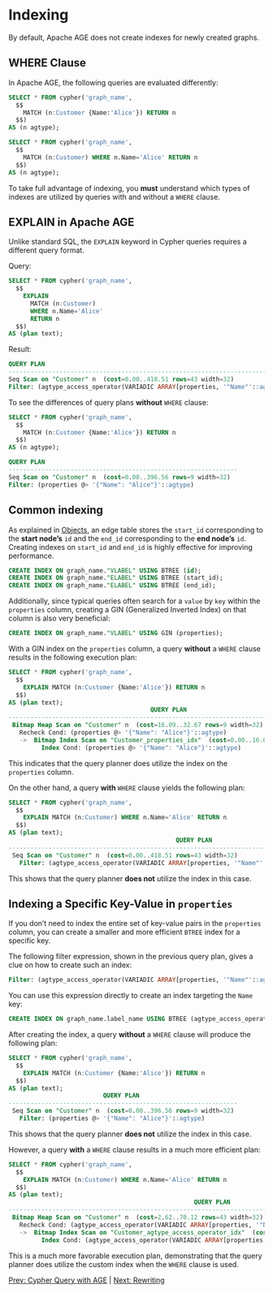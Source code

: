 # Indexing

By default, Apache AGE does not create indexes for newly created graphs.

## WHERE Clause

In Apache AGE, the following queries are evaluated differently:
```sql
SELECT * FROM cypher('graph_name',
  $$
    MATCH (n:Customer {Name:'Alice'}) RETURN n
  $$)
AS (n agtype);
```

```sql
SELECT * FROM cypher('graph_name',
  $$
    MATCH (n:Customer) WHERE n.Name='Alice' RETURN n
  $$)
AS (n agtype);
```

To take full advantage of indexing, you **must** understand which types of indexes are utilized by queries with and without a `WHERE` clause.

## EXPLAIN in Apache AGE

Unlike standard SQL, the `EXPLAIN` keyword in Cypher queries requires a different query format.

Query:
```sql
SELECT * FROM cypher('graph_name',
  $$
    EXPLAIN
      MATCH (n:Customer)
      WHERE n.Name='Alice'
      RETURN n
  $$)
AS (plan text);
```

Result:
```sql
QUERY PLAN
--------------------------------------------------------------------------------------------------------------
Seq Scan on "Customer" n  (cost=0.00..418.51 rows=43 width=32)
Filter: (agtype_access_operator(VARIADIC ARRAY[properties, '"Name"'::agtype]) = '"Alice"'::agtype)
```

To see the differences of query plans **without** `WHERE` clause:
```sql
SELECT * FROM cypher('graph_name',
  $$
    MATCH (n:Customer {Name:'Alice'}) RETURN n
  $$)
AS (n agtype);
```

```sql
QUERY PLAN
---------------------------------------------------------------
Seq Scan on "Customer" n  (cost=0.00..396.56 rows=9 width=32)
Filter: (properties @> '{"Name": "Alice"}'::agtype)
```

## Common indexing

As explained in [Objects](04_objects.md), an edge table stores the `start_id` corresponding to the **start node’s** `id` and the `end_id` corresponding to the **end node’s** `id`. Creating indexes on `start_id` and `end_id` is highly effective for improving performance.

```sql
CREATE INDEX ON graph_name."VLABEL" USING BTREE (id);
CREATE INDEX ON graph_name."ELABEL" USING BTREE (start_id);
CREATE INDEX ON graph_name."ELABEL" USING BTREE (end_id);
```

Additionally, since typical queries often search for a `value` by `key` within the `properties` column, creating a GIN (Generalized Inverted Index) on that column is also very beneficial:

```sql
CREATE INDEX ON graph_name."VLABEL" USING GIN (properties);
```

With a GIN index on the `properties` column, a query **without** a `WHERE` clause results in the following execution plan:

```sql
SELECT * FROM cypher('graph_name',
  $$
    EXPLAIN MATCH (n:Customer {Name:'Alice'}) RETURN n
  $$)
AS (plan text);
                                       QUERY PLAN
-----------------------------------------------------------------------------------------
 Bitmap Heap Scan on "Customer" n  (cost=16.09..32.67 rows=9 width=32)
   Recheck Cond: (properties @> '{"Name": "Alice"}'::agtype)
   ->  Bitmap Index Scan on "Customer_properties_idx"  (cost=0.00..16.08 rows=9 width=0)
         Index Cond: (properties @> '{"Name": "Alice"}'::agtype)
```

This indicates that the query planner does utilize the index on the `properties` column.

On the other hand, a query **with** `WHERE` clause yields the following plan:

```sql
SELECT * FROM cypher('graph_name',
  $$
    EXPLAIN MATCH (n:Customer) WHERE n.Name='Alice' RETURN n
  $$)
AS (plan text);
                                              QUERY PLAN
------------------------------------------------------------------------------------------------------
 Seq Scan on "Customer" n  (cost=0.00..418.51 rows=43 width=32)
   Filter: (agtype_access_operator(VARIADIC ARRAY[properties, '"Name"'::agtype]) = '"Alice"'::agtype)
```

This shows that the query planner **does not** utilize the index in this case.

## Indexing a Specific Key-Value in `properties`

If you don’t need to index the entire set of key-value pairs in the `properties` column, you can create a smaller and more efficient `BTREE` index for a specific key.

The following filter expression, shown in the previous query plan, gives a clue on how to create such an index:

```sql
Filter: (agtype_access_operator(VARIADIC ARRAY[properties, '"Name"'::agtype]) = '"Alice"'::agtype)
```

You can use this expression directly to create an index targeting the `Name` key:

```sql
CREATE INDEX ON graph_name.label_name USING BTREE (agtype_access_operator(VARIADIC ARRAY[properties, '"Name"'::agtype]));
```

After creating the index, a query **without** a `WHERE` clause will produce the following plan:
```sql
SELECT * FROM cypher('graph_name',
  $$
    EXPLAIN MATCH (n:Customer {Name:'Alice'}) RETURN n
  $$)
AS (plan text);
                          QUERY PLAN
---------------------------------------------------------------
 Seq Scan on "Customer" n  (cost=0.00..396.56 rows=9 width=32)
   Filter: (properties @> '{"Name": "Alice"}'::agtype)
```

This shows that the query planner **does not** utilize the index in this case.

However, a query **with** a `WHERE` clause results in a much more efficient plan:

```sql
SELECT * FROM cypher('graph_name',
  $$
    EXPLAIN MATCH (n:Customer) WHERE n.Name='Alice' RETURN n
  $$)
AS (plan text);
                                                   QUERY PLAN
----------------------------------------------------------------------------------------------------------------
 Bitmap Heap Scan on "Customer" n  (cost=2.62..70.12 rows=43 width=32)
   Recheck Cond: (agtype_access_operator(VARIADIC ARRAY[properties, '"Name"'::agtype]) = '"Alice"'::agtype)
   ->  Bitmap Index Scan on "Customer_agtype_access_operator_idx"  (cost=0.00..2.61 rows=43 width=0)
         Index Cond: (agtype_access_operator(VARIADIC ARRAY[properties, '"Name"'::agtype]) = '"Alice"'::agtype)
```

This is a much more favorable execution plan, demonstrating that the query planner does utilize the custom index when the `WHERE` clause is used.

[Prev: Cypher Query with AGE](05_cypher.md) | [Next: Rewriting](07_rewriting.md)
